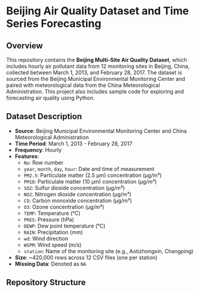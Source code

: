 # Beijing Air Quality Dataset and Time Series Forecasting

## Overview
This repository contains the **Beijing Multi-Site Air Quality Dataset**, which includes hourly air pollutant data from 12 monitoring sites in Beijing, China, collected between March 1, 2013, and February 28, 2017. The dataset is sourced from the Beijing Municipal Environmental Monitoring Center and paired with meteorological data from the China Meteorological Administration. This project also includes sample code for exploring and forecasting air quality using Python.


## Dataset Description
- **Source**: Beijing Municipal Environmental Monitoring Center and China Meteorological Administration
- **Time Period**: March 1, 2013 - February 28, 2017
- **Frequency**: Hourly
- **Features**:
  - `No`: Row number
  - `year`, `month`, `day`, `hour`: Date and time of measurement
  - `PM2.5`: Particulate matter (2.5 µm) concentration (µg/m³)
  - `PM10`: Particulate matter (10 µm) concentration (µg/m³)
  - `SO2`: Sulfur dioxide concentration (µg/m³)
  - `NO2`: Nitrogen dioxide concentration (µg/m³)
  - `CO`: Carbon monoxide concentration (µg/m³)
  - `O3`: Ozone concentration (µg/m³)
  - `TEMP`: Temperature (°C)
  - `PRES`: Pressure (hPa)
  - `DEWP`: Dew point temperature (°C)
  - `RAIN`: Precipitation (mm)
  - `wd`: Wind direction
  - `WSPM`: Wind speed (m/s)
  - `station`: Name of the monitoring site (e.g., Aotizhongxin, Changping)
- **Size**: ~420,000 rows across 12 CSV files (one per station)
- **Missing Data**: Denoted as `NA`

## Repository Structure
